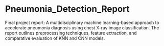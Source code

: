 # Pneumonia_Detection_Report
Final project report: A multidisciplinary machine learning-based approach to accelerate pneumonia diagnosis using chest X-ray image classification. The report outlines preprocessing techniques, feature extraction, and comparative evaluation of KNN and CNN models.
